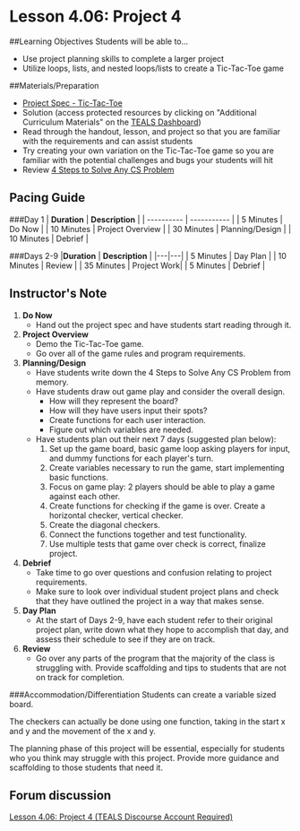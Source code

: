 # Lesson 4.06: Project 4

##Learning Objectives
Students will be able to... 
* Use project planning skills to complete a larger project
* Utilize loops, lists, and nested loops/lists to create a Tic-Tac-Toe game

##Materials/Preparation
* [Project Spec - Tic-Tac-Toe]
* Solution (access protected resources by clicking on "Additional Curriculum Materials" on the [TEALS Dashboard])
* Read through the handout, lesson, and project so that you are familiar with the requirements and can assist students
* Try creating your own variation on the Tic-Tac-Toe game so you are familiar with the potential challenges and bugs your students will hit
* Review [4 Steps to Solve Any CS Problem]

## Pacing Guide
###Day 1
| **Duration**   | **Description** |
| ---------- | ----------- |
| 5 Minutes  | Do Now      |
| 10 Minutes | Project Overview      |
| 30 Minutes | Planning/Design   |
| 10 Minutes | Debrief  |

###Days 2-9
|**Duration** |  **Description**           |
|---|---|
| 5 Minutes  | Day Plan    | 
| 10 Minutes | Review      |
| 35 Minutes | Project Work|
| 5 Minutes | Debrief     |

## Instructor's Note
1. **Do Now** 
	* Hand out the project spec and have students start reading through it.
2. **Project Overview**
 	* Demo the Tic-Tac-Toe game.
	* Go over all of the game rules and program requirements.
3. **Planning/Design**
    * Have students write down the 4 Steps to Solve Any CS Problem from memory.
    * Have students draw out game play and consider the overall design. 
        * How will they represent the board? 
        * How will they have users input their spots? 
        * Create functions for each user interaction.  
        * Figure out which variables are needed.
    * Have students plan out their next 7 days (suggested plan below):
    	1. Set up the game board, basic game loop asking players for input, and dummy functions for each player's turn.
    	2. Create variables necessary to run the game, start implementing basic functions.
    	3. Focus on game play: 2 players should be able to play a game against each other.
    	4. Create functions for checking if the game is over. Create a horizontal checker, vertical checker.
    	5. Create the diagonal checkers. 
    	6. Connect the functions together and test functionality.
    	7. Use multiple tests that game over check is correct, finalize project.
4. **Debrief**
	* Take time to go over questions and confusion relating to project requirements. 
	* Make sure to look over individual student project plans and check that they have outlined the project in a way that makes sense. 
5. **Day Plan**
	* At the start of Days 2-9, have each student refer to their original project plan, write down what they hope to accomplish that day, and assess their schedule to see if they are on track.
6. **Review**
	* Go over any parts of the program that the majority of the class is struggling with. Provide scaffolding and tips to students that are not on track for completion.
	 

###Accommodation/Differentiation
Students can create a variable sized board.

The checkers can actually be done using one function, taking in the start x and y and the movement of the x and y. 

The planning phase of this project will be essential, especially for students who you think may struggle with this project. Provide more guidance and scaffolding to those students that need it. 
    
## Forum discussion
[Lesson 4.06: Project 4 (TEALS Discourse Account Required)](https://forums.tealsk12.org/c/unit-4-looping/lesson-4-06-tic-tac-toe)

[Project Spec - Tic-Tac-Toe]: project.md
[TEALS Dashboard]:http:/www.tealsk12.org/dashboard
[4 Steps to Solve Any CS Problem]:https://github.com/TEALS-IntroCS/2nd-semester-introduction-to-computer-science-principles/raw/master/units/4%20Steps%20to%20Solve%20Any%20CS%20Problem.pdf
